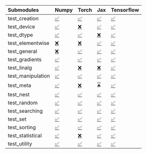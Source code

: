 | Submodules        | Numpy                                                                                                                           | Torch                                                                                                                           | Jax                                                                                                                             | Tensorflow                                                                                                                      |
|:------------------|:--------------------------------------------------------------------------------------------------------------------------------|:--------------------------------------------------------------------------------------------------------------------------------|:--------------------------------------------------------------------------------------------------------------------------------|:--------------------------------------------------------------------------------------------------------------------------------|
| test_creation     | <a href="https://github.com/unifyai/ivy/runs/7997796184?check_suite_focus=true" rel="noopener noreferrer" target="_blank">✅</a> | <a href="https://github.com/unifyai/ivy/runs/7997798617?check_suite_focus=true" rel="noopener noreferrer" target="_blank">✅</a> | <a href="https://github.com/unifyai/ivy/runs/7997801497?check_suite_focus=true" rel="noopener noreferrer" target="_blank">✅</a> | <a href="https://github.com/unifyai/ivy/runs/7997804553?check_suite_focus=true" rel="noopener noreferrer" target="_blank">✅</a> |
| test_device       | <a href="https://github.com/unifyai/ivy/runs/7997796326?check_suite_focus=true" rel="noopener noreferrer" target="_blank">✅</a> | <a href="https://github.com/unifyai/ivy/runs/7997798854?check_suite_focus=true" rel="noopener noreferrer" target="_blank">❌</a> | <a href="https://github.com/unifyai/ivy/runs/7997801647?check_suite_focus=true" rel="noopener noreferrer" target="_blank">✅</a> | <a href="https://github.com/unifyai/ivy/runs/7997804752?check_suite_focus=true" rel="noopener noreferrer" target="_blank">✅</a> |
| test_dtype        | <a href="https://github.com/unifyai/ivy/runs/7997796468?check_suite_focus=true" rel="noopener noreferrer" target="_blank">✅</a> | <a href="https://github.com/unifyai/ivy/runs/7997799025?check_suite_focus=true" rel="noopener noreferrer" target="_blank">✅</a> | <a href="https://github.com/unifyai/ivy/runs/7997801850?check_suite_focus=true" rel="noopener noreferrer" target="_blank">❌</a> | <a href="https://github.com/unifyai/ivy/runs/7997804907?check_suite_focus=true" rel="noopener noreferrer" target="_blank">✅</a> |
| test_elementwise  | <a href="https://github.com/unifyai/ivy/runs/7997796597?check_suite_focus=true" rel="noopener noreferrer" target="_blank">❌</a> | <a href="https://github.com/unifyai/ivy/runs/7997799175?check_suite_focus=true" rel="noopener noreferrer" target="_blank">❌</a> | <a href="https://github.com/unifyai/ivy/runs/7997802043?check_suite_focus=true" rel="noopener noreferrer" target="_blank">✅</a> | <a href="https://github.com/unifyai/ivy/runs/7997805043?check_suite_focus=true" rel="noopener noreferrer" target="_blank">✅</a> |
| test_general      | <a href="https://github.com/unifyai/ivy/runs/7997796751?check_suite_focus=true" rel="noopener noreferrer" target="_blank">❌</a> | <a href="https://github.com/unifyai/ivy/runs/7997799371?check_suite_focus=true" rel="noopener noreferrer" target="_blank">✅</a> | <a href="https://github.com/unifyai/ivy/runs/7997802256?check_suite_focus=true" rel="noopener noreferrer" target="_blank">✅</a> | <a href="https://github.com/unifyai/ivy/runs/7997805247?check_suite_focus=true" rel="noopener noreferrer" target="_blank">✅</a> |
| test_gradients    | <a href="https://github.com/unifyai/ivy/runs/7997796893?check_suite_focus=true" rel="noopener noreferrer" target="_blank">✅</a> | <a href="https://github.com/unifyai/ivy/runs/7997799576?check_suite_focus=true" rel="noopener noreferrer" target="_blank">✅</a> | <a href="https://github.com/unifyai/ivy/runs/7997802485?check_suite_focus=true" rel="noopener noreferrer" target="_blank">✅</a> | <a href="https://github.com/unifyai/ivy/runs/7997805434?check_suite_focus=true" rel="noopener noreferrer" target="_blank">✅</a> |
| test_linalg       | <a href="https://github.com/unifyai/ivy/runs/7997797024?check_suite_focus=true" rel="noopener noreferrer" target="_blank">✅</a> | <a href="https://github.com/unifyai/ivy/runs/7997799770?check_suite_focus=true" rel="noopener noreferrer" target="_blank">❌</a> | <a href="https://github.com/unifyai/ivy/runs/7997802683?check_suite_focus=true" rel="noopener noreferrer" target="_blank">❌</a> | <a href="https://github.com/unifyai/ivy/runs/7997805605?check_suite_focus=true" rel="noopener noreferrer" target="_blank">✅</a> |
| test_manipulation | <a href="https://github.com/unifyai/ivy/runs/7997797153?check_suite_focus=true" rel="noopener noreferrer" target="_blank">✅</a> | <a href="https://github.com/unifyai/ivy/runs/7997799986?check_suite_focus=true" rel="noopener noreferrer" target="_blank">✅</a> | <a href="https://github.com/unifyai/ivy/runs/7997802930?check_suite_focus=true" rel="noopener noreferrer" target="_blank">✅</a> | <a href="https://github.com/unifyai/ivy/runs/7997805747?check_suite_focus=true" rel="noopener noreferrer" target="_blank">✅</a> |
| test_meta         | <a href="https://github.com/unifyai/ivy/runs/7997797296?check_suite_focus=true" rel="noopener noreferrer" target="_blank">✅</a> | <a href="https://github.com/unifyai/ivy/runs/7997800161?check_suite_focus=true" rel="noopener noreferrer" target="_blank">❌</a> | <a href="https://github.com/unifyai/ivy/runs/7997803126?check_suite_focus=true" rel="noopener noreferrer" target="_blank">⌛</a> | <a href="https://github.com/unifyai/ivy/runs/7997805897?check_suite_focus=true" rel="noopener noreferrer" target="_blank">✅</a> |
| test_nest         | <a href="https://github.com/unifyai/ivy/runs/7997797426?check_suite_focus=true" rel="noopener noreferrer" target="_blank">✅</a> | <a href="https://github.com/unifyai/ivy/runs/7997800333?check_suite_focus=true" rel="noopener noreferrer" target="_blank">✅</a> | <a href="https://github.com/unifyai/ivy/runs/7997803321?check_suite_focus=true" rel="noopener noreferrer" target="_blank">✅</a> | <a href="https://github.com/unifyai/ivy/runs/7997806058?check_suite_focus=true" rel="noopener noreferrer" target="_blank">✅</a> |
| test_random       | <a href="https://github.com/unifyai/ivy/runs/7997797609?check_suite_focus=true" rel="noopener noreferrer" target="_blank">✅</a> | <a href="https://github.com/unifyai/ivy/runs/7997800508?check_suite_focus=true" rel="noopener noreferrer" target="_blank">✅</a> | <a href="https://github.com/unifyai/ivy/runs/7997803494?check_suite_focus=true" rel="noopener noreferrer" target="_blank">✅</a> | <a href="https://github.com/unifyai/ivy/runs/7997806221?check_suite_focus=true" rel="noopener noreferrer" target="_blank">✅</a> |
| test_searching    | <a href="https://github.com/unifyai/ivy/runs/7997797788?check_suite_focus=true" rel="noopener noreferrer" target="_blank">✅</a> | <a href="https://github.com/unifyai/ivy/runs/7997800695?check_suite_focus=true" rel="noopener noreferrer" target="_blank">✅</a> | <a href="https://github.com/unifyai/ivy/runs/7997803665?check_suite_focus=true" rel="noopener noreferrer" target="_blank">✅</a> | <a href="https://github.com/unifyai/ivy/runs/7997806359?check_suite_focus=true" rel="noopener noreferrer" target="_blank">✅</a> |
| test_set          | <a href="https://github.com/unifyai/ivy/runs/7997797923?check_suite_focus=true" rel="noopener noreferrer" target="_blank">✅</a> | <a href="https://github.com/unifyai/ivy/runs/7997800877?check_suite_focus=true" rel="noopener noreferrer" target="_blank">✅</a> | <a href="https://github.com/unifyai/ivy/runs/7997803851?check_suite_focus=true" rel="noopener noreferrer" target="_blank">✅</a> | <a href="https://github.com/unifyai/ivy/runs/7997806494?check_suite_focus=true" rel="noopener noreferrer" target="_blank">✅</a> |
| test_sorting      | <a href="https://github.com/unifyai/ivy/runs/7997798102?check_suite_focus=true" rel="noopener noreferrer" target="_blank">✅</a> | <a href="https://github.com/unifyai/ivy/runs/7997801032?check_suite_focus=true" rel="noopener noreferrer" target="_blank">✅</a> | <a href="https://github.com/unifyai/ivy/runs/7997804037?check_suite_focus=true" rel="noopener noreferrer" target="_blank">✅</a> | <a href="https://github.com/unifyai/ivy/runs/7997806649?check_suite_focus=true" rel="noopener noreferrer" target="_blank">✅</a> |
| test_statistical  | <a href="https://github.com/unifyai/ivy/runs/7997798276?check_suite_focus=true" rel="noopener noreferrer" target="_blank">✅</a> | <a href="https://github.com/unifyai/ivy/runs/7997801194?check_suite_focus=true" rel="noopener noreferrer" target="_blank">❌</a> | <a href="https://github.com/unifyai/ivy/runs/7997804182?check_suite_focus=true" rel="noopener noreferrer" target="_blank">✅</a> | <a href="https://github.com/unifyai/ivy/runs/7997806751?check_suite_focus=true" rel="noopener noreferrer" target="_blank">✅</a> |
| test_utility      | <a href="https://github.com/unifyai/ivy/runs/7997798456?check_suite_focus=true" rel="noopener noreferrer" target="_blank">✅</a> | <a href="https://github.com/unifyai/ivy/runs/7997801344?check_suite_focus=true" rel="noopener noreferrer" target="_blank">✅</a> | <a href="https://github.com/unifyai/ivy/runs/7997804358?check_suite_focus=true" rel="noopener noreferrer" target="_blank">✅</a> | <a href="https://github.com/unifyai/ivy/runs/7997806902?check_suite_focus=true" rel="noopener noreferrer" target="_blank">✅</a> |